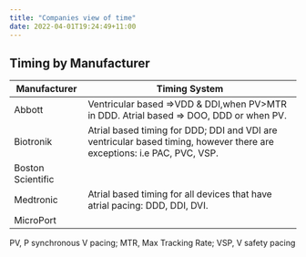 ```yaml
---
title: "Companies view of time"
date: 2022-04-01T19:24:49+11:00
---
```


## Timing by Manufacturer

| Manufacturer      | Timing System                                                                                                           |
| ----------------- | ----------------------------------------------------------------------------------------------------------------------- |
| Abbott            | Ventricular based =>VDD & DDI,when PV>MTR in DDD. Atrial based => DOO, DDD or when PV<MTR>.                             |
| Biotronik         | Atrial based timing for DDD; DDI and VDI are ventricular based timing, however there are exceptions: i.e PAC, PVC, VSP. |
| Boston Scientific |                                                                                                                         |
| Medtronic         | Atrial based timing for all devices that have atrial pacing: DDD, DDI, DVI.                                             |
| MicroPort         |                                                                                                                         |

PV, P synchronous V pacing; MTR, Max Tracking Rate; VSP, V safety pacing